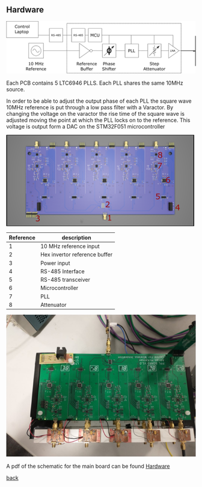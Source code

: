 ## Hardware

![PLL block diagram](../images/PLL_Block_diagram.png)

Each PCB contains 5 LTC6946 PLLS. Each PLL shares the same 10MHz source.

In order to be able to adjust the output phase of each PLL the square wave 10MHz reference is put through a low pass filter with a Varactor. By changing the voltage on the varactor the rise time of the square wave is adjusted moving the point at which the PLL locks on to the reference. This voltage is output form a DAC on the STM32F051 microcontroller




<img src="../images/PLL_top_anotated.png" alt="PLL Board" width="500"/>



| Reference | description |
| -------| ------|
|1 | 10 MHz reference  input|
| 2 | Hex invertor reference  buffer |
| 3 | Power input |
| 4 | RS-485 Interface |
| 5 | RS-485 transceiver | 
| 6 | Microcontroller| 
| 7 |  PLL 
| 8 | Attenuator | 

![PLL block diagram](../images/PLL_Photo_05.jpg)


A pdf of the schematic for the main board can be found [Hardware]() 

[back](./)
